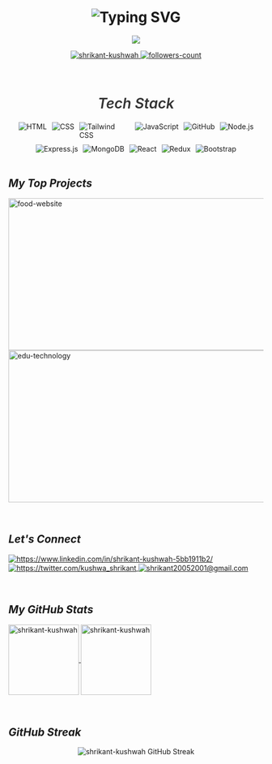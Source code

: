 




<!----------------------------------- Heading Section -----------------------------
![web-developer-logo-4](https://github.com/user-attachments/assets/a7bb399a-037e-4851-a2cb-5dfdd6a89ba4)
------->

<!----------------------------------- Heading Section -----------------------------
<h1 align="center">
        Hi
        <img src="https://github.githubassets.com/images/icons/emoji/unicode/1f44b.png" width="35" alt="wave">
        I'm Shrikant Kushwah
    </h1>
------->


<h1 align="center">
<img src="https://readme-typing-svg.demolab.com?font=Fira+Code&weight=600&size=30&pause=1000&color=3F00F7&random=false&width=900&lines=%E2%9C%A8+Hey%2C+I'm+Shrikant+Kushwah.+You+are+Welcome!+%F0%9F%8C%9F" alt="Typing SVG" />
</h1>


<!----------------------------------- About Section ------------------------------------>

<p align="center">
<img src="https://readme-typing-svg.demolab.com/?lines=Full-stack%20web%20developer;Experienced%20Frontend%20Developer;Freelance%20Developer%20&font=Fira%20Code&width=500&height=35&color=3F00F7&pause=1000&size=26" />
</p>



<!----------------------------------- Profile View Section ------------------------------------>

<p align="center">
    <a href="https://github.com/shrikant-kushwah">
        <img src="https://komarev.com/ghpvc/?username=shrikant-kushwah&label=Profile%20views&color=0e75b6&style=flat" alt="shrikant-kushwah" />
    </a>
    <a href="https://github.com/shrikant-kushwah?tab=followers">
        <img src="https://img.shields.io/github/followers/shrikant-kushwah?label=Followers&style=social" alt="followers-count">
    </a>
</p>
<br>



<!----------------------------------- Tech Stack Section ------------------------------------>

<h2 style="
  font-size: 28px; 
  font-weight: 600; 
  color: #333; 
  text-align: center; 
  margin-bottom: 20px;
">
  <i>Tech Stack</i>
</h2>
<p style="
  display: flex; 
  flex-wrap: wrap; 
  justify-content: center; 
  gap: 10px; 
  margin: 0;
">
    <img src="https://img.shields.io/badge/HTML-E34F26?style=for-the-badge&logo=html5&logoColor=white" alt="HTML" style="max-width: 100px;" />
    <img src="https://img.shields.io/badge/CSS-1572B6?style=for-the-badge&logo=css3&logoColor=white" alt="CSS" style="max-width: 100px;" />
    <img src="https://img.shields.io/badge/Tailwind%20CSS-0f172a?style=for-the-badge&logo=tailwind-css&logoColor=white" alt="Tailwind CSS" style="max-width: 100px;" />
    <img src="https://img.shields.io/badge/JavaScript-F7DF1E?style=for-the-badge&logo=javascript&logoColor=323330" alt="JavaScript" style="max-width: 100px;" />
    <img src="https://img.shields.io/badge/GitHub-100000?style=for-the-badge&logo=github&logoColor=white" alt="GitHub" style="max-width: 100px;" />
    <img src="https://img.shields.io/badge/Node.js-8CC84C?style=for-the-badge&logo=node.js&logoColor=white" alt="Node.js" style="max-width: 100px;" />
    <img src="https://img.shields.io/badge/Express.js-000000?style=for-the-badge&logo=express&logoColor=white" alt="Express.js" style="max-width: 100px;" />
    <img src="https://img.shields.io/badge/MongoDB-47A248?style=for-the-badge&logo=mongodb&logoColor=white" alt="MongoDB" style="max-width: 100px;" />
    <img src="https://img.shields.io/badge/React-20232A?style=for-the-badge&logo=react&logoColor=61DAFB" alt="React" style="max-width: 100px;" />
    <img src="https://img.shields.io/badge/Redux-764ABC?style=for-the-badge&logo=redux&logoColor=white" alt="Redux" style="max-width: 100px;" />
    <img src="https://img.shields.io/badge/Bootstrap-563D7C?style=for-the-badge&logo=bootstrap&logoColor=white" alt="Bootstrap" style="max-width: 100px;" />
</p>


<br>



<!----------------------------------- Project Section ------------------------------------>

<h2><i>My Top Projects</i></h2>
<p align="left">
    <a href="https://github.com/shrikant-kushwah/Tastico-app" target="_blank">
       <img width="700" height="300" alt="food-website" src="https://github.com/user-attachments/assets/ae2034e3-135a-46a4-9372-74e3a5873308" />
    </a>
    <a href="https://github.com/shrikant-kushwah/EduTech-Study-Notion" target="_blank">
        <img width="700" height="300" alt="edu-technology" src="https://github.com/user-attachments/assets/d230ad0a-1572-43fa-80d5-c3800cd9e754" />
    </a>
<!--     <a href="https://github.com/shrikant-kushwah/Live-Ecommerce-Website-Reacts-js-" target="_blank">
        <img src="https://img.shields.io/static/v1?style=for-the-badge&message=Ecommerce Website&color=ffa500&logo=github&logoColor=white&label=" alt="Live-Ecommerce-Website-Reacts-js-" />
    </a>
    <a href="https://github.com/shrikant-kushwah/gpt3_sk" target="_blank">
        <img src="https://img.shields.io/static/v1?style=for-the-badge&message=GPT3_SK Website&color=042c54&logo=github&logoColor=white&label=" alt="gpt3_sk" />
    </a>
    <a href="https://github.com/shrikant-kushwah/Live-Restaurant" target="_blank">
        <img src="https://img.shields.io/static/v1?style=for-the-badge&message=Live-Restaurant Website&color=dcca87&logo=github&logoColor=white&label=" alt="Live-Restaurant" />
    </a> -->
</p>

<br>



<!----------------------------------- Social Media Links Section ------------------------------------>

<h2><i>Let's Connect</i></h2>
<p align="left">
    <a href="https://www.linkedin.com/in/shrikant-kushwah-5bb1911b2/">
        <img align="center" src="https://img.shields.io/badge/LinkedIn-0077B5?style=for-the-badge&logo=linkedin&logoColor=white" alt="https://www.linkedin.com/in/shrikant-kushwah-5bb1911b2/" />
    </a>
    <a href="https://twitter.com/kushwa_shrikant">
        <img align="center" src="https://img.shields.io/badge/Twitter-1DA1F2?style=for-the-badge&logo=twitter&logoColor=white" alt="https://twitter.com/kushwa_shrikant" />
    </a>
    <a title="shrikant20052001@gmail.com" href="mailto:shrikant20052001@gmail.com">
        <img align="center" src="https://img.shields.io/badge/Gmail-D14836?style=for-the-badge&logo=gmail&logoColor=white" alt="shrikant20052001@gmail.com" />
    </a>
    
</p>
<br>



<!----------------------------------- GitHub Stats Section ------------------------------------>

<h2><i>My GitHub Stats</i></h2>
<p>
    <a href=https://github.com/shrikant-kushwah">
   <img align="center" src="https://github-readme-stats.vercel.app/api?username=shrikant-kushwah&show_icons=true&include_all_commits=true&count_private=true&hide=issues,contribs&border_radius=0&locale=en&theme=dark" alt="shrikant-kushwah" height="139" />
    </a>
    <a href="hhttps://github.com/shrikant-kushwah">
    <img align="center" src="https://github-readme-stats.vercel.app/api/top-langs/?username=shrikant-kushwah&layout=compact&exclude_repo=&hide=Shell&border_radius=0&theme=dark" alt="shrikant-kushwah" height="139" />
    </a>
    
</p>

<br>

<!-----------------------------------GitHub Streak-------------------------------------->

<h2><i>GitHub Streak</i></h2>
<p align="center">
    <img src="https://streak-stats.demolab.com/?user=shrikant-kushwah" alt="shrikant-kushwah GitHub Streak" />
<!--         [![GitHub Streak](https://streak-stats.demolab.com/?user=DenverCoder1)](https://git.io/streak-stats) -->
</p>




<!---------------------------
<img align="center" src="https://github-readme-streak-stats.herokuapp.com/?user=shrikant-kushwah&theme=dark" alt="shrikant-kushwah"/>
<p><img align="center" src="https://github-readme-streak-stats.herokuapp.com/?user=slugneffex&" alt="slugneffex" /></p>
<p><img align="center" src="https://github-readme-streak-stats.herokuapp.com/?user=shrikant-kushwah&" alt="shrikant-kushwah" /></p>



<h2 align="center"><em>GitHub Streak</em></h2>
<div align="center">
    <img src="https://github-readme-streak-stats.herokuapp.com/?user=shrikant-kushwah&theme=dark" alt="GitHub Streak - Shrikant Kushwah">
</div>

<h2><em>GitHub Streak</em></h2>
<div style="text-align: center;">
    <img align="center" src="https://github-readme-streak-stats.herokuapp.com/?user=shrikant-kushwah&theme=dark" alt="shrikant-kushwah"/>
</div>




<h2><i>GitHub Streak</i></h2>
<p>
    <img align="center" src="https://github-readme-streak-stats.herokuapp.com/?user=shrikant-kushwah&theme=dark" alt="shrikant-kushwah"/>
</p>
--------->



<!----------------------------------- Top Repository Section ----------------------------

<h2><i>Top Repositories</i></h2>
<p>
    <a href="https://github.com/shrikant-kushwah/Live-Ecommerce-Website-Reacts-js-">
        <img align="center" src="https://github-readme-stats.vercel.app/api/pin/?username=shrikant-kushwah&repo=Live-Ecommerce-Website-Reacts-js-&locale=en&border_radius=0&theme=dark" alt="shrikant-kushwah"/>
    </a>
    <a href="https://github.com/shrikant-kushwah/gpt3_sk">
        <img align="center" src="https://github-readme-stats.vercel.app/api/pin/?username=shrikant-kushwah&repo=gpt3_sk&locale=en&border_radius=0&theme=dark" alt="shrikant-kushwah"/>
    </a>
    <a href="https://github.com/shrikant-kushwah/Weather_App">
        <img align="center" src="https://github-readme-stats.vercel.app/api/pin/?username=shrikant-kushwah&repo=Weather_App&locale=en&border_radius=0&theme=dark" alt="shrikant-kushwah"/>
    </a>
    <a href="https://github.com/shrikant-kushwah/Online_Food_Delivery_Website">
        <img align="center" src="https://github-readme-stats.vercel.app/api/pin/?username=shrikant-kushwah&repo=Online_Food_Delivery_Website&locale=en&border_radius=0&theme=dark" alt="shrikant-kushwah"/>
    </a>
</p>


-------->
